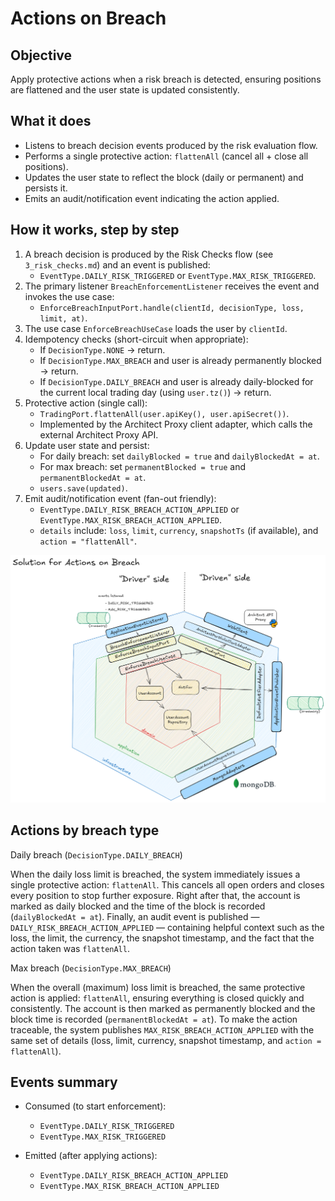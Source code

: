 # Actions on Breach

## Objective

Apply protective actions when a risk breach is detected, ensuring positions are flattened and the user state is updated consistently.

## What it does

- Listens to breach decision events produced by the risk evaluation flow.
- Performs a single protective action: `flattenAll` (cancel all + close all positions).
- Updates the user state to reflect the block (daily or permanent) and persists it.
- Emits an audit/notification event indicating the action applied.

## How it works, step by step

1) A breach decision is produced by the Risk Checks flow (see `3_risk_checks.md`) and an event is published:
   - `EventType.DAILY_RISK_TRIGGERED` or `EventType.MAX_RISK_TRIGGERED`.
2) The primary listener `BreachEnforcementListener` receives the event and invokes the use case:
   - `EnforceBreachInputPort.handle(clientId, decisionType, loss, limit, at)`.
3) The use case `EnforceBreachUseCase` loads the user by `clientId`.
4) Idempotency checks (short-circuit when appropriate):
   - If `DecisionType.NONE` → return.
   - If `DecisionType.MAX_BREACH` and user is already permanently blocked → return.
   - If `DecisionType.DAILY_BREACH` and user is already daily-blocked for the current local trading day (using `user.tz()`) → return.
5) Protective action (single call):
   - `TradingPort.flattenAll(user.apiKey(), user.apiSecret())`.
   - Implemented by the Architect Proxy client adapter, which calls the external Architect Proxy API.
6) Update user state and persist:
   - For daily breach: set `dailyBlocked = true` and `dailyBlockedAt = at`.
   - For max breach: set `permanentBlocked = true` and `permanentBlockedAt = at`.
   - `users.save(updated)`.
7) Emit audit/notification event (fan-out friendly):
   - `EventType.DAILY_RISK_BREACH_ACTION_APPLIED` or `EventType.MAX_RISK_BREACH_ACTION_APPLIED`.
   - `details` include: `loss`, `limit`, `currency`, `snapshotTs` (if available), and `action = "flattenAll"`.

![actions_on_breach.png](actions_on_breach.png)

## Actions by breach type

Daily breach (`DecisionType.DAILY_BREACH`)

When the daily loss limit is breached, the system immediately issues a single protective action: `flattenAll`.
This cancels all open orders and closes every position to stop further exposure. 
Right after that, the account is marked as daily blocked and the time of the block is recorded (`dailyBlockedAt = at`).
Finally, an audit event is published — `DAILY_RISK_BREACH_ACTION_APPLIED` — containing helpful context such as the loss, the limit,
the currency, the snapshot timestamp, and the fact that the action taken was `flattenAll`.

Max breach (`DecisionType.MAX_BREACH`)

When the overall (maximum) loss limit is breached, the same protective action is applied: `flattenAll`, ensuring 
everything is closed quickly and consistently. The account is then marked as permanently blocked and the block time 
is recorded (`permanentBlockedAt = at`). To make the action traceable, the system publishes `MAX_RISK_BREACH_ACTION_APPLIED`
with the same set of details (loss, limit, currency, snapshot timestamp, and `action = flattenAll`).

## Events summary

- Consumed (to start enforcement):
  - `EventType.DAILY_RISK_TRIGGERED`
  - `EventType.MAX_RISK_TRIGGERED`

- Emitted (after applying actions):
  - `EventType.DAILY_RISK_BREACH_ACTION_APPLIED`
  - `EventType.MAX_RISK_BREACH_ACTION_APPLIED`


